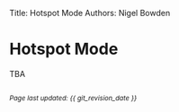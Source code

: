 Title: Hotspot Mode
Authors: Nigel Bowden

# Hotspot Mode

TBA

<!-- Link list -->


<small><br><i>Page last updated: {{ git_revision_date }} </i></small>